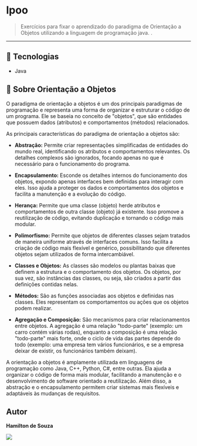 # lpoo

> Exercícios para fixar o aprendizado do paradigma de Orientação a Objetos utilizando a linguagem de programação java. .

<hr>

## 🧪 Tecnologias

- Java

## 🚀 Sobre Orientação a Objetos

O paradigma de orientação a objetos é um dos principais paradigmas de programação e representa uma forma de organizar e estruturar o código de um programa. Ele se baseia no conceito de "objetos", que são entidades que possuem dados (atributos) e comportamentos (métodos) relacionados.

As principais características do paradigma de orientação a objetos são:

- <b>Abstração:</b> Permite criar representações simplificadas de entidades do mundo real, identificando os atributos e comportamentos relevantes. Os detalhes complexos são ignorados, focando apenas no que é necessário para o funcionamento do programa.

- <b>Encapsulamento:</b> Esconde os detalhes internos do funcionamento dos objetos, expondo apenas interfaces bem definidas para interagir com eles. Isso ajuda a proteger os dados e comportamentos dos objetos e facilita a manutenção e a evolução do código.

- <b>Herança:</b> Permite que uma classe (objeto) herde atributos e comportamentos de outra classe (objeto) já existente. Isso promove a reutilização de código, evitando duplicação e tornando o código mais modular.

- <b>Polimorfismo:</b> Permite que objetos de diferentes classes sejam tratados de maneira uniforme através de interfaces comuns. Isso facilita a criação de código mais flexível e genérico, possibilitando que diferentes objetos sejam utilizados de forma intercambiável.

- <b>Classes e Objetos:</b> As classes são modelos ou plantas baixas que definem a estrutura e o comportamento dos objetos. Os objetos, por sua vez, são instâncias das classes, ou seja, são criados a partir das definições contidas nelas.

- <b>Métodos:</b> São as funções associadas aos objetos e definidas nas classes. Eles representam os comportamentos ou ações que os objetos podem realizar.

- <b>Agregação e Composição:</b> São mecanismos para criar relacionamentos entre objetos. A agregação é uma relação "todo-parte" (exemplo: um carro contém várias rodas), enquanto a composição é uma relação "todo-parte" mais forte, onde o ciclo de vida das partes depende do todo (exemplo: uma empresa tem vários funcionários, e se a empresa deixar de existir, os funcionários também deixam).

A orientação a objetos é amplamente utilizada em linguagens de programação como Java, C++, Python, C#, entre outras. Ela ajuda a organizar o código de forma mais modular, facilitando a manutenção e o desenvolvimento de software orientado a reutilização. Além disso, a abstração e o encapsulamento permitem criar sistemas mais flexíveis e adaptáveis às mudanças de requisitos.

## Autor

<strong> Hamilton de Souza </strong>
<br>

<a href="https://www.linkedin.com/in/hamilton-de-souza/" target="_blank"><img src="https://img.shields.io/badge/Linkedin-blue?style=for-the-badge&logo=Linkedin"></a>

